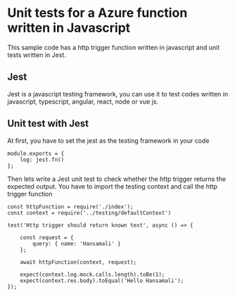 # Unit tests for a Azure function written in Javascript

This sample code has a http trigger function written in javascript and unit tests written in Jest.

## Jest
Jest is a javascript testing framework, you can use it to test codes written in javascript, typescript, angular, react, node or vue js. 

## Unit test with Jest

At first, you have to set the jest as the testing framework in your code
```
module.exports = {
    log: jest.fn()
};
```

Then lets write a Jest unit test to check whether the http trigger returns the expected output. You have to import the testing context and call the http trigger function
```
const httpFunction = require('./index');
const context = require('../testing/defaultContext')

test('Http trigger should return known text', async () => {

    const request = {
        query: { name: 'Hansamali' }
    };

    await httpFunction(context, request);

    expect(context.log.mock.calls.length).toBe(1);
    expect(context.res.body).toEqual('Hello Hansamali');
});
```
